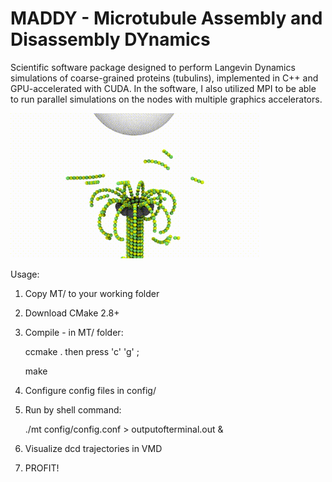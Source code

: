 # MADDY - Microtubule Assembly and Disassembly DYnamics
Scientific software package designed to perform Langevin Dynamics simulations of coarse-grained proteins (tubulins), implemented in C++ and GPU-accelerated with CUDA. In the software, I also utilized MPI to be able to run parallel simulations on the nodes with multiple graphics accelerators.

![](ring.gif)

 Usage:

 1) Copy MT/ to your working folder
 2) Download CMake 2.8+
 3) Compile - in MT/ folder: 

 	ccmake .
 then press 'c' 'g' ;
 
 	make

 4) Configure config files in config/
 
 5) Run by shell command:
 
 	./mt config/config.conf > outputofterminal.out &
 	
 6) Visualize dcd trajectories in VMD
 
 7) PROFIT!
